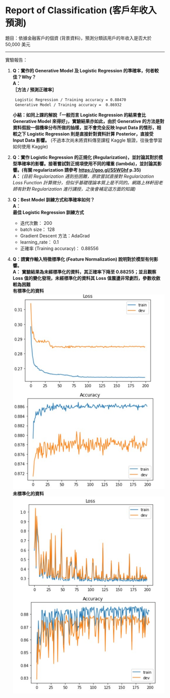 # Report of Classification (客戶年收入預測)
題目：依據金融客戶的個資 (背景資料)，預測分類該用戶的年收入是否大於 50,000 美元

----
實驗報告：
1. **Q：實作的 Generative Model 及 Logistic Regression 的準確率，何者較佳？Why？**
    <br>
    **A：**
    <br>
    **［方法 / 預測正確率］**

        Logistic Regression / Training accuracy = 0.88470
        Generative Model / Training accuracy =  0.86932
    **小結：如同上課的解說「一般而言 Logistic Regression 的結果會比 Generative Model 來得好」，實驗結果亦如此，由於 Generative 的方法是對資料假設一個機率分布所做的抽樣，並不會完全反映 Input Data 的情形，相較之下 Logistic Regression 則是直接針對資料計算 Posterior，直接受 Input Data 影響。** (不過本次尚未將資料傳至課程 Kaggle 驗證，往後會學習如何使用 Kaggle)

2. **Q：實作 Logistic Regression 的正規化 (Regularization)，並討論其對於模型準確率的影響。接著嘗試對正規項使用不同的權重 (lambda)，並討論其影響。(有關 regularization 請參考 https://goo.gl/SSWGhf p.35)**
    <br>
    **A：** *(目前 Regularization 遇到些困難，原欲嘗試直接對 Regularization Loss Function 計算微分，但似乎基礎理論本質上是不同的。網路上林軒田老師有針對 Regularization 進行講授，之後會補足這方面的知識)*

3. **Q：Best Model 訓練方式和準確率如何？**
    <br>
    **A：**
    <br>**最佳 Logistic Regression 訓練方式** 
    * 迭代次數： 200
    * batch size： 128
    * Gradient Descent 方法：AdaGrad
    * learning_rate： 0.1
    * 正確率 (Training accuracy)： 0.88556

4. **Q：請實作輸入特徵標準化 (Feature Normalization) 說明對於模型有何影響。**
    <br>
    **A：**
    **實驗結果為未經標準化的資料，其正確率下降至 0.88255；並且觀察 Loss 值的變化發現，未經標準化的資料其 Loss 值震盪非常劇烈，參數收斂較為困難**
    <br> 
    **有標準化的資料**
    <br>![Loss Graphic of Normalization](https://github.com/kuihao/Learning-record__Machine-learning/blob/main/Classification/Nomalized.jpg "Loss Graphic of Normalization")
    <br> 
    **未標準化的資料**
    <br>![Loss Graphic of Non-Normalization](https://github.com/kuihao/Learning-record__Machine-learning/blob/main/Classification/NonNomarlization.jpg "Loss Graphic of Non-Normalization")